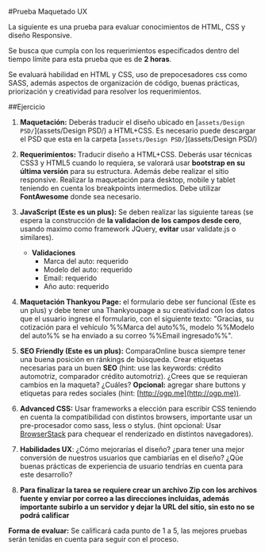 #Prueba Maquetado UX

La siguiente es una prueba para evaluar conocimientos de HTML, CSS y diseño Responsive.

Se busca que cumpla con los requerimientos especificados dentro del tiempo límite para esta prueba que es de **2 horas**.

Se evaluará habilidad en HTML y CSS, uso de prepocesadores css como SASS, además aspectos de organización de código, buenas prácticas, priorización y creatividad para resolver los requerimientos.


##Ejercicio

1. **Maquetación:** Deberás traducir el diseño ubicado en [`assets/Design PSD/`](assets/Design PSD/) a HTML+CSS.
Es necesario puede descargar el PSD que esta en la carpeta [`assets/Design PSD/`](assets/Design PSD/)

2. **Requerimientos:** Traducir diseño a HTML+CSS. Deberás usar técnicas CSS3 y HTML5 cuando lo requiera, se valorará usar **bootstrap en su última versión** para su estructura. Además debe realizar el sitio responsive. Realizar la maquetación para desktop, mobile y tablet teniendo en cuenta los breakpoints intermedios. Debe utilizar **FontAwesome** donde sea necesario.

3. **JavaScript (Este es un plus):** Se deben realizar las siguiente tareas (se espera la construcción de **la validacion de los campos desde cero**, usando maximo como framework JQuery, **evitar** usar validate.js o similares).
	*  **Validaciones**
		*  Marca del auto: requerido
		*  Modelo del auto: requerido
		*  Email: requerido
		*  Año auto: requerido

4. **Maquetación Thankyou Page:** el formulario debe ser funcional (Este es un plus) y debe tener una Thankyoupage a su creatividad con los datos que el usuario ingrese el formulario, con el siguiente texto: "Gracias, su cotización para el vehículo %%Marca del auto%%, modelo %%Modelo del auto%% se ha enviado a su correo %%Email ingresado%%".

5. **SEO Friendly (Este es un plus):** ComparaOnline busca siempre tener una buena posición en ránkings de búsqueda. Crear etiquetas necesarias para un buen **SEO** (hint: use las keywords: crédito automotriz, comparador crédito automotriz).
¿Crees que se requieran cambios en la maqueta? ¿Cuáles?
**Opcional:** agregar share buttons y etiquetas para redes sociales (hint: [http://ogp.me](http://ogp.me)).

6. **Advanced CSS:**  Usar frameworks a elección para escribir CSS teniendo en cuenta la compatibilidad con distintos browsers, importante usar un pre-procesador como sass, less o stylus. (hint opcional: Usar [BrowserStack](http://www.browserstack.com/) para chequear el renderizado en distintos navegadores).

7. **Habilidades UX**: ¿Cómo mejorarías el diseño? ¿para tener una mejor conversión de nuestros usuarios que cambiarías en el diseño? ¿Qúe buenas prácticas de experiencia de usuario tendrías en cuenta para este desarrollo?

8. **Para finalizar la tarea se requiere crear un archivo Zip con los archivos fuente y enviar por correo a las direcciones incluidas, además importante subirlo a un servidor y dejar la URL del sitio, sin esto no se podrá calificar**

**Forma de evaluar:**
Se calificará cada punto de 1 a 5, las mejores pruebas serán tenidas en cuenta para seguir con el proceso.
